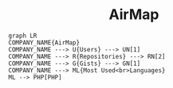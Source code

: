 <h1 align="center">AirMap</h1>

```mermaid
graph LR
COMPANY_NAME{AirMap}
COMPANY_NAME ---> U{Users} ---> UN[1]
COMPANY_NAME ---> R{Repositories} ---> RN[2]
COMPANY_NAME ---> G{Gists} ---> GN[1]
COMPANY_NAME ---> ML{Most Used<br>Languages}
ML --> PHP[PHP]
```

